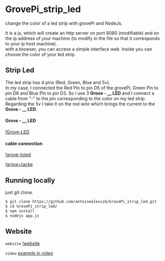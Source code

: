 # GrovePi_strip_led
change the color of a led strip with grovePi and NodeJs.  

It is a js, which will create an http server on port 8080 (modifiable) and on the ip address of your machine (to modify in the file so that it corresponds to your ip host machine).  
with a browser, you can access a simple interface web. Inside you can choose the color of your led strip.

## Strip Led

The led strip has 4 pins (Red, Green, Blue and 5v).  
In my case, I connected the Red Pin to pin D5 of the grovePi, Green Pin to pin D6 and Blue Pin to pin D3. So i use 3 **Grove - __ LED** and I connect a cable from "-" to the pin corresponding to the color on my led strip. Regarding the 5v I take it on the red wire which brings the current to the **Grove - __ LED**.

#### Grove - __ LED

[!Grove-LED](illustration/groveled.jpg)

#### cable connection

[!grove-toled](illustration/grove-toled.jpg)

[!grove+tacke](illustration/grove+take.jpg)



## Running locally

just git clone.
```bash
$ git clone https://github.com/antoinealexisb/GrovePi_strip_led.git
$ cd GrovePi_strip_led/
$ npm install
$ nodejs app.js
```

## Website

`website`
[!website](illustration/web.jpg)

`video`
[example in video](google.com)